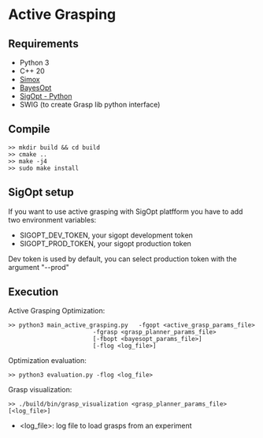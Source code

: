 # Active Grasping

## Requirements

* Python 3
* C++ 20
* [Simox](https://gitlab.com/Simox/simox)
* [BayesOpt](https://github.com/rmcantin/bayesopt)
* [SigOpt - Python](https://sigopt.com/)
* SWIG (to create Grasp lib python interface)

## Compile

    >> mkdir build && cd build
    >> cmake ..
    >> make -j4
    >> sudo make install

## SigOpt setup

If you want to use active grasping with SigOpt platfform you have to add two environment variables:

* SIGOPT_DEV_TOKEN, your sigopt development token
* SIGOPT_PROD_TOKEN, your sigopt production token

Dev token is used by default, you can select production token with the argument "--prod"

## Execution

Active Grasping Optimization:

    >> python3 main_active_grasping.py   -fgopt <active_grasp_params_file>
                            -fgrasp <grasp_planner_params_file>
                            [-fbopt <bayesopt_params_file>]
                            [-flog <log_file>]

Optimization evaluation:

    >> python3 evaluation.py -flog <log_file>

Grasp visualization:

    >> ./build/bin/grasp_visualization <grasp_planner_params_file> [<log_file>]

* <log_file>: log file to load grasps from an experiment
